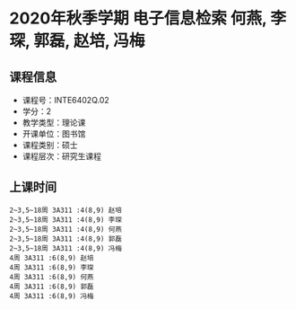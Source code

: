 # 2020年秋季学期 电子信息检索 何燕, 李琛, 郭磊, 赵培, 冯梅






## 课程信息

- 课程号：INTE6402Q.02
- 学分：2
- 教学类型：理论课
- 开课单位：图书馆
- 课程类别：硕士
- 课程层次：研究生课程

## 上课时间

```
2~3,5~18周 3A311 :4(8,9) 赵培
2~3,5~18周 3A311 :4(8,9) 李琛
2~3,5~18周 3A311 :4(8,9) 何燕
2~3,5~18周 3A311 :4(8,9) 郭磊
2~3,5~18周 3A311 :4(8,9) 冯梅
4周 3A311 :6(8,9) 赵培
4周 3A311 :6(8,9) 李琛
4周 3A311 :6(8,9) 何燕
4周 3A311 :6(8,9) 郭磊
4周 3A311 :6(8,9) 冯梅
```

